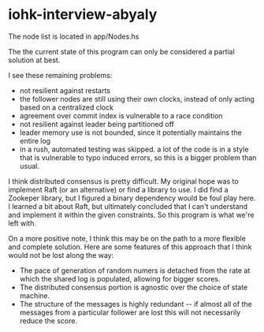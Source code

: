 # iohk-interview-abyaly

The node list is located in app/Nodes.hs

The the current state of this program can only be considered a partial solution at best.

I see these remaining problems:
  - not resilient against restarts
  - the follower nodes are still using their own clocks, instead of only acting based on a centralized clock
  - agreement over commit index is vulnerable to a race condition
  - not resilient against leader being partitioned off
  - leader memory use is not bounded, since it potentially maintains the entire log
  - in a rush, automated testing was skipped. a lot of the code is in a style that is vulnerable to typo 
    induced errors, so this is a bigger problem than usual.

I think distributed consensus is pretty difficult.  My original hope was to implement Raft (or an alternative) 
or find a library to use.  I did find a Zookeper library, but I figured a binary dependency would be foul play 
here.  I learned a bit about Raft, but ultimately concluded that I can't understand and implement it within 
the given constraints.  So this program is what we're left with.

On a more positive note, I think this may be on the path to a more flexible and complete solution.
Here are some features of this approach that I think would not be lost along the way:
  - The pace of generation of random numers is detached from the rate at which the shared log is populated,
    allowing for bigger scores.
  - The distributed consensus portion is agnostic over the choice of state machine.
  - The structure of the messages is highly redundant -- if almost all of the messages from a particular 
    follower are lost this will not necessarily reduce the score.

